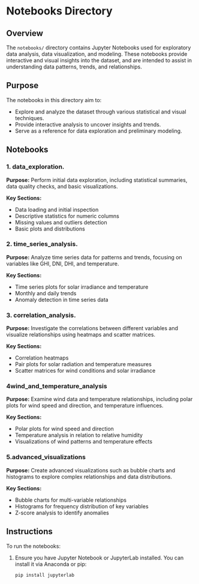 # Notebooks Directory

## Overview

The `notebooks/` directory contains Jupyter Notebooks used for exploratory data analysis, data visualization, and modeling. These notebooks provide interactive and visual insights into the dataset, and are intended to assist in understanding data patterns, trends, and relationships.

## Purpose

The notebooks in this directory aim to:

- Explore and analyze the dataset through various statistical and visual techniques.
- Provide interactive analysis to uncover insights and trends.
- Serve as a reference for data exploration and preliminary modeling.

## Notebooks

### 1. data_exploration.

**Purpose:** Perform initial data exploration, including statistical summaries, data quality checks, and basic visualizations.

**Key Sections:**
- Data loading and initial inspection
- Descriptive statistics for numeric columns
- Missing values and outliers detection
- Basic plots and distributions

### 2. time_series_analysis.

**Purpose:** Analyze time series data for patterns and trends, focusing on variables like GHI, DNI, DHI, and temperature.

**Key Sections:**
- Time series plots for solar irradiance and temperature
- Monthly and daily trends
- Anomaly detection in time series data

### 3. correlation_analysis.

**Purpose:** Investigate the correlations between different variables and visualize relationships using heatmaps and scatter matrices.

**Key Sections:**
- Correlation heatmaps
- Pair plots for solar radiation and temperature measures
- Scatter matrices for wind conditions and solar irradiance

### 4wind_and_temperature_analysis

**Purpose:** Examine wind data and temperature relationships, including polar plots for wind speed and direction, and temperature influences.

**Key Sections:**
- Polar plots for wind speed and direction
- Temperature analysis in relation to relative humidity
- Visualizations of wind patterns and temperature effects

### 5.advanced_visualizations

**Purpose:** Create advanced visualizations such as bubble charts and histograms to explore complex relationships and data distributions.

**Key Sections:**
- Bubble charts for multi-variable relationships
- Histograms for frequency distribution of key variables
- Z-score analysis to identify anomalies

## Instructions

To run the notebooks:

1. Ensure you have Jupyter Notebook or JupyterLab installed. You can install it via Anaconda or pip:
   ```bash
   pip install jupyterlab
